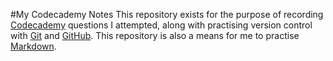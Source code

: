 #My Codecademy Notes
This repository exists for the purpose of recording [Codecademy](http://www.codecademy.com/) questions I attempted, along with practising version control with [Git](http://git-scm.com/) and [GitHub](https://github.com/). This repository is also a means for me to practise [Markdown](http://daringfireball.net/projects/markdown/).

